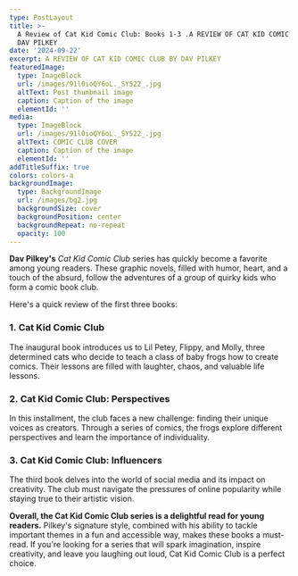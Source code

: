 ```yaml
---
type: PostLayout
title: >-
  A Review of Cat Kid Comic Club: Books 1-3 .A REVIEW OF CAT KID COMIC CLUB BY
  DAV PILKEY
date: '2024-09-22'
excerpt: A REVIEW OF CAT KID COMIC CLUB BY DAV PILKEY
featuredImage:
  type: ImageBlock
  url: /images/91l0ioQY6oL._SY522_.jpg
  altText: Post thumbnail image
  caption: Caption of the image
  elementId: ''
media:
  type: ImageBlock
  url: /images/91l0ioQY6oL._SY522_.jpg
  altText: COMIC CLUB COVER
  caption: Caption of the image
  elementId: ''
addTitleSuffix: true
colors: colors-a
backgroundImage:
  type: BackgroundImage
  url: /images/bg2.jpg
  backgroundSize: cover
  backgroundPosition: center
  backgroundRepeat: no-repeat
  opacity: 100
---
```

**Dav Pilkey's** *Cat Kid Comic Club* series has quickly become a favorite among young readers. These graphic novels, filled with humor, heart, and a touch of the absurd, follow the adventures of a group of quirky kids who form a comic book club.

Here's a quick review of the first three books:

### 1. **Cat Kid Comic Club**

The inaugural book introduces us to Lil Petey, Flippy, and Molly, three determined cats who decide to teach a class of baby frogs how to create comics. Their lessons are filled with laughter, chaos, and valuable life lessons.

### 2. **Cat Kid Comic Club: Perspectives**

In this installment, the club faces a new challenge: finding their unique voices as creators. Through a series of comics, the frogs explore different perspectives and learn the importance of individuality.

### 3. **Cat Kid Comic Club: Influencers**

The third book delves into the world of social media and its impact on creativity. The club must navigate the pressures of online popularity while staying true to their artistic vision.

**Overall, the Cat Kid Comic Club series is a delightful read for young readers.** Pilkey's signature style, combined with his ability to tackle important themes in a fun and accessible way, makes these books a must-read. If you're looking for a series that will spark imagination, inspire creativity, and leave you laughing out loud, Cat Kid Comic Club is a perfect choice.



